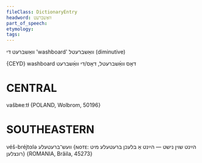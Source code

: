 ```yaml
---
fileClass: DictionaryEntry
headword: וואַשברעט
part_of_speech: 
etymology: 
tags: 
---
```

וואַשברעט
די
'washboard'
וואַשברעטל
(diminutive)

{CEYD}
washboard	דאָס וואַ֜שברעטל, דאָס/די וואַ֜שברעט

CENTRAL
========

vašbʀeːtɫ {POLAND, Wolbrom, 50196}

SOUTHEASTERN
==============

véš-bréjtαlə וועש־ברעטעלע {ɴᴏᴛᴇ: הײַנט שוין נישט — הײַנט אַ בלעכן ברעטעלע מיט רונצלען} {ROMANIA, Brăila, 45273}
